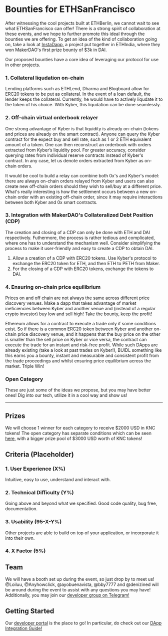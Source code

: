 # Bounties for ETHSanFrancisco
After witnessing the cool projects built at ETHBerlin, we cannot wait to see what ETHSanFrancisco can offer! There is a strong spirit of collaboration at these events, and we hope to further promote this ideal through the bounties we are offering. To get an idea of the kind of collaboration going on, take a look at [InstaDapp](https://ethindia.conteract.io/), a project put together in ETHIndia, where they won MakerDAO's first prize bounty of $3k in DAI.

Our proposed bounties have a core idea of leveraging our protocol for use in other projects.

### 1. Collateral liqudation on-chain
Lending platforms such as ETHLend, Dharma and Bloqboard allow for ERC20 tokens to be put as collateral. In the event of a loan default, 
the lender keeps the collateral. Currently, he would have to actively liqudate it to the token of his choice. With Kyber, this liqudation can be done seamlessly.

### 2. Off-chain virtual orderbook relayer
One strong advantage of Kyber is that liquidity is already on-chain (tokens and prices are already on the smart contract). Anyone can query the Kyber contract for the expect buy and sell rate, such as 1 or 2 ETH equivalent amount of a token. One can then reconstruct an orderbook with orders extracted from Kyber’s liquidity pool. For greater accuracy, consider querying rates from individual reserve contracts instead of Kyber's contract. In any case, let us denote orders extracted from Kyber as on-chain orders.

It would be cool to build a relay can combine both 0x's and Kyber's model: there are always on-chain orders relayed from Kyber and users can also create new off-chain orders should they wish to sell/buy at a different price. What's really interesting is how the settlement occurs between a new on-chain order with an existing off-chain order, since it may require interactions between both Kyber and 0x smart contracts.

### 3. Integration with MakerDAO's Collateralized Debt Position (CDP)
The creation and closing of a CDP can only be done with ETH and DAI respectively. Futhermore, the process is rather tedious and complicated, where one has to understand the mechanism well. Consider simplifying the process to make it user-friendly and easy to create a CDP to obtain DAI.

1. Allow a creation of a CDP with ERC20 tokens. Use Kyber's protocol to exchange the ERC20 token for ETH, and then ETH to PETH from Maker.
2. For the closing of a CDP with ERC20 tokens, exchange the tokens to DAI.

### 4. Ensuring on-chain price equilibrium
Prices on and off chain are not always the same across different price discovery venues. Make a dapp that takes advantage of market ineficiencies between Kyber and another venue and (instead of a regular crypto investor) buy low and sell high! Take the bounty, keep the profit! 

Ethereum allows for a contract to execute a trade only if some conditions exist. So if there is a common ERC20 token between Kyber and another on-chain price discovery venue, and it happens that the buy price on the other is smaller than the sell price on Kyber or vice versa, the contract can execute the trade for an instant and risk-free profit. While such DApps are already existing (take a look at past trades on Kyber!), BUIDL something like this earns you a bounty, instant and measurable and consistent profit from the trade proceedings and whilst ensuring price equilibrium across the market. Triple Win!

### Open Category
These are just some of the ideas we propose, but you may have better ones! Dig into our tech, utilize it in a cool way and show us!

---
## Prizes
We will choose 1 winner for each category to receive $2000 USD in KNC tokens!
The open category has separate conditions which can be seen [here](), with a bigger prize pool of $3000 USD worth of KNC tokens!

## Criteria (Placeholder)
### 1. User Experience (X%)
Intuitive, easy to use, understand and interact with. 

### 2. Technical Difficulty (Y%)
Going above and beyond what we specified. Good code quality, bug free, documentation.

### 3. Usability (95-X-Y%)
Other projects are able to build on top of your application, or incorporate it into their own.

### 4. X Factor (5%)

## Team
We will have a booth set up during the event, so just drop by to meet us! 
@Loiluu, @Anyhowclick, @ayobuenavista, @bby7777 and @denizined will be around during the event to assist with any questions you may have!
Additionally, you may join our [developer group on Telegram!](https://t.me/kyberdeveloper)

## Getting Started
Our [developer portal](https://developer.kyber.network/) is the place to go!
In particular, do check out our [DApp Integration Guide!](https://developer.kyber.network/docs/DappsGuide/)
